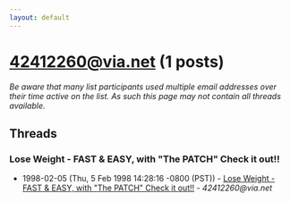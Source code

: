 ```yaml
---
layout: default
---
```


# 42412260@via.net (1 posts)

_Be aware that many list participants used multiple email addresses over their time active on the list. As such this page may not contain all threads available._

## Threads

### Lose  Weight - FAST & EASY, with  "The  PATCH"   Check it out!!
+ 1998-02-05 (Thu, 5 Feb 1998 14:28:16 -0800 (PST)) - [Lose  Weight - FAST & EASY, with  "The  PATCH"   Check it out!!](/archive/1998/02/de62cc9f81b82d550b7240a2b26710c1ffe7d6622449ab2b97c8277198dbce70) - _42412260@via.net_

